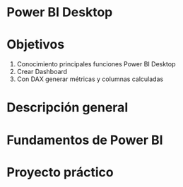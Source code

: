 # Power BI Desktop 

# Objetivos

1) Conocimiento principales funciones Power BI Desktop
2) Crear Dashboard
3) Con DAX generar métricas y columnas calculadas


# Descripción general 

# Fundamentos de Power BI

# Proyecto práctico
